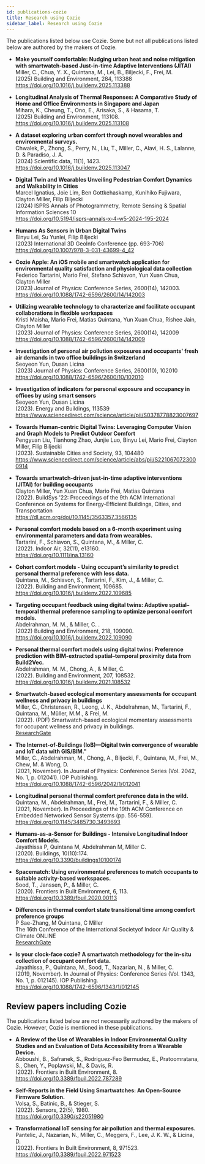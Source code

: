 ```yaml
---
id: publications-cozie
title: Research using Cozie 
sidebar_label: Research using Cozie 
---
```


The publications listed below use Cozie. Some but not all publications listed below are authored by the makers of Cozie. 

  
<!-- Template: 
Retrieve data from Google Scholar APA Citation
  - **** <br/>
  <br/>
  <br/>
  <br/>
-->
<!-- Add three CISBAT 2025 papers
-->
  - **Make yourself comfortable: Nudging urban heat and noise mitigation with smartwatch-based Just-in-time Adaptive Interventions (JITAI)** <br/>
  Miller, C., Chua, Y. X., Quintana, M., Lei, B., Biljecki, F., Frei, M. <br/>
  (2025) Building and Environment, 284, 113388<br/>
  https://doi.org/10.1016/j.buildenv.2025.113388<br/>

  - **Longitudinal Analysis of Thermal Responses: A Comparative Study of Home and Office Environments in Singapore and Japan** <br/>
  Mihara, K., Cheung, T., Ono, E., Arisaka, S., & Hasama, T.<br/>
  (2025) Building and Environment, 113108.<br/>
  https://doi.org/10.1016/j.buildenv.2025.113108<br/> 
    
  - **A dataset exploring urban comfort through novel wearables and environmental surveys.** <br/>
  Chwalek, P., Zhong, S., Perry, N., Liu, T., Miller, C., Alavi, H. S., Lalanne, D. & Paradiso, J. A. <br/>
  (2024) Scientific data, 11(1), 1423.<br/>
  https://doi.org/10.1016/j.buildenv.2025.113047<br/>

  - **Digital Twin and Wearables Unveiling Pedestrian Comfort Dynamics and Walkability in Cities** <br/>
  Marcel Ignatius, Joie Lim, Ben Gottkehaskamp, Kunihiko Fujiwara, Clayton Miller, Filip Biljecki <br/>
  (2024) ISPRS Annals of Photogrammetry, Remote Sensing & Spatial Information Sciences 10 <br/>
  https://doi.org/10.5194/isprs-annals-x-4-w5-2024-195-2024 <br/>
  
  - **Humans As Sensors in Urban Digital Twins** <br/>
  Binyu Lei, Su Yunlei, Filip Biljecki<br/>
  (2023) International 3D GeoInfo Conference (pp. 693-706)<br/>
  https://doi.org/10.1007/978-3-031-43699-4_42 <br/>

  - **Cozie Apple: An iOS mobile and smartwatch application for environmental quality satisfaction and physiological data collection** <br/>
  Federico Tartarini, Mario Frei, Stefano Schiavon, Yun Xuan Chua, Clayton Miller<br/>
  (2023) Journal of Physics: Conference Series, 2600(14), 142003. <br/>
  https://doi.org/10.1088/1742-6596/2600/14/142003 <br/>

  - **Utilizing wearable technology to characterize and facilitate occupant collaborations in flexible workspaces** <br/>
  Kristi Maisha, Mario Frei, Matias Quintana, Yun Xuan Chua, Rishee Jain, Clayton Miller<br/>
  (2023) Journal of Physics: Conference Series, 2600(14), 142009 <br/>
  https://doi.org/10.1088/1742-6596/2600/14/142009<br/>

  - **Investigation of personal air pollution exposures and occupants' fresh air demands in two office buildings in Switzerland** <br/>
  Seoyeon Yun, Dusan Licina<br/>
  (2023) Journal of Physics: Conference Series, 2600(10), 102010 <br/>
  https://doi.org/10.1088/1742-6596/2600/10/102010<br/>

  - **Investigation of indicators for personal exposure and occupancy in offices by using smart sensors** <br/>
  Seoyeon Yun, Dusan Licina <br/>
  (2023). Energy and Buildings, 113539<br/>
  https://www.sciencedirect.com/science/article/pii/S0378778823007697<br/>

  - **Towards Human-centric Digital Twins: Leveraging Computer Vision and Graph Models to Predict Outdoor Comfort** <br/>
  Pengyuan Liu, Tianhong Zhao, Junjie Luo, Binyu Lei, Mario Frei, Clayton Miller, Filip Biljecki<br/>
  (2023). Sustainable Cities and Society, 93, 104480<br/>
  https://www.sciencedirect.com/science/article/abs/pii/S2210670723000914<br/>

  - **Towards smartwatch-driven just-in-time adaptive interventions (JITAI) for building occupants** <br/>
  Clayton Miller, Yun Xuan Chua, Mario Frei, Matias Quintana <br/>
  (2022). BuildSys '22: Proceedings of the 9th ACM International Conference on Systems for Energy-Efficient Buildings, Cities, and Transportation<br/>
  https://dl.acm.org/doi/10.1145/3563357.3566135 <br/>

  - **Personal comfort models based on a 6‐month experiment using environmental parameters and data from wearables.** <br/> 
  Tartarini, F., Schiavon, S., Quintana, M., & Miller, C. <br/>
  (2022).  Indoor Air, 32(11), e13160. <br/>
  https://doi.org/10.1111/ina.13160 <br/>

  - **Cohort comfort models - Using occupant’s similarity to predict personal thermal preference with less data.**  <br/> 
  Quintana, M., Schiavon, S., Tartarini, F., Kim, J., & Miller, C. <br/> 
  (2022). Building and Environment, 109685.  <br/>
  https://doi.org/10.1016/j.buildenv.2022.109685

  - **Targeting occupant feedback using digital twins: Adaptive spatial–temporal thermal preference sampling to optimize personal comfort models.**<br/>
  Abdelrahman, M. M., & Miller, C. . <br/>
  (2022) Building and Environment, 218, 109090.  <br/>
  https://doi.org/10.1016/j.buildenv.2022.109090

  - **Personal thermal comfort models using digital twins: Preference prediction with BIM-extracted spatial–temporal proximity data from Build2Vec.** <br/>
  Abdelrahman, M. M., Chong, A., & Miller, C.  <br/>
  (2022).  Building and Environment, 207, 108532. <br/>
  https://doi.org/10.1016/j.buildenv.2021.108532

  - **Smartwatch-based ecological momentary assessments for occupant wellness and privacy in buildings**<br/>
  Miller, C., Christensen, R., Leong, J. K., Abdelrahman, M., Tartarini, F., Quintana, M., Müller, M.M., & Frei, M. <br/>
  (2022). (PDF) Smartwatch-based ecological momentary assessments for occupant wellness and privacy in buildings.  <br/>
  [ResearchGate](https://www.researchgate.net/profile/Clayton-Miller-4/publication/359889789_Smartwatch-based_ecological_momentary_assessments_for_occupant_wellness_and_privacy_in_buildings/links/6254e5c2d726197cfd508500/Smartwatch-based-ecological-momentary-assessments-for-occupant-wellness-and-privacy-in-buildings.pdf)

  - **The Internet-of-Buildings (IoB)—Digital twin convergence of wearable and IoT data with GIS/BIM."**<br/>
  Miller, C., Abdelrahman, M., Chong, A., Biljecki, F., Quintana, M., Frei, M., Chew, M. & Wong, D. <br/>
  (2021, November).  In Journal of Physics: Conference Series (Vol. 2042, No. 1, p. 012041). IOP Publishing. <br/>
  https://doi.org/10.1088/1742-6596/2042/1/012041

 - **Longitudinal personal thermal comfort preference data in the wild.** <br/> 
  Quintana, M., Abdelrahman, M., Frei, M., Tartarini, F., & Miller, C. <br/> 
  (2021, November). In Proceedings of the 19th ACM Conference on Embedded Networked Sensor Systems (pp. 556-559).  <br/>
  https://doi.org/10.1145/3485730.3493693

  - **Humans-as-a-Sensor for Buildings - Intensive Longitudinal Indoor Comfort Models.** <br/> 
  Jayathissa P, Quintana M, Abdelrahman M, Miller C. <br/>
  (2020). Buildings, 10(10):174.  <br/>
  https://doi.org/10.3390/buildings10100174

  - **Spacematch: Using environmental preferences to match occupants to suitable activity-based workspaces.** <br/> 
  Sood, T., Janssen, P., & Miller, C. <br/> 
  (2020).  Frontiers in Built Environment, 6, 113.  <br/>
  https://doi.org/10.3389/fbuil.2020.00113

  - **Differences in thermal comfort state transitional time among comfort preference groups**<br/>
  P Sae-Zhang, M Quintana, C Miller <br/>
  The 16th Conference of the International Societyof Indoor Air Quality & Climate ONLINE<br/>
  [ResearchGate](https://www.researchgate.net/publication/345806462_Differences_in_thermal_comfort_state_transitional_time_among_comfort_preference_groups)

  - **Is your clock-face cozie? A smartwatch methodology for the in-situ collection of occupant comfort data.** <br/>
  Jayathissa, P., Quintana, M., Sood, T., Nazarian, N., & Miller, C. <br/>
  (2019, November).  In Journal of Physics: Conference Series (Vol. 1343, No. 1, p. 012145). IOP Publishing.  <br/>
  https://doi.org/10.1088/1742-6596/1343/1/012145


<h2> Review papers including Cozie </h2>
The publications listed below are not necessarily authored by the makers of Cozie. However, Cozie is mentioned in these publications.

- **A Review of the Use of Wearables in Indoor Environmental Quality Studies and an Evaluation of Data Accessibility from a Wearable Device.** <br/>
Abboushi, B., Safranek, S., Rodriguez-Feo Bermudez, E., Pratoomratana, S., Chen, Y., Poplawski, M., & Davis, R.  <br/>
(2022).  Frontiers in Built Environment, 8. <br/>
https://doi.org/10.3389/fbuil.2022.787289

- **Self-Reports in the Field Using Smartwatches: An Open-Source Firmware Solution.** <br/>
Volsa, S., Batinic, B., & Stieger, S. <br/>
(2022).  Sensors, 22(5), 1980.<br/>
https://doi.org/10.3390/s22051980

- **Transformational IoT sensing for air pollution and thermal exposures.** <br/>
Pantelic, J., Nazarian, N., Miller, C., Meggers, F., Lee, J. K. W., & Licina, D. <br/>
(2022).  Frontiers In Built Environment, 8, 971523.<br/>
https://doi.org/10.3389/fbuil.2022.971523
